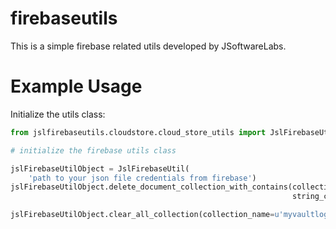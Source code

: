 # firebaseutils

This is a simple firebase related utils developed by JSoftwareLabs.

# Example Usage

Initialize the utils class:

```python
from jslfirebaseutils.cloudstore.cloud_store_utils import JslFirebaseUtil

# initialize the firebase utils class

jslFirebaseUtilObject = JslFirebaseUtil(
	'path to your json file credentials from firebase')
jslFirebaseUtilObject.delete_document_collection_with_contains(collection_name=u'collection name',
															   string_contains='any string which is present in your document collection')

jslFirebaseUtilObject.clear_all_collection(collection_name=u'myvaultlogsprod')

```


